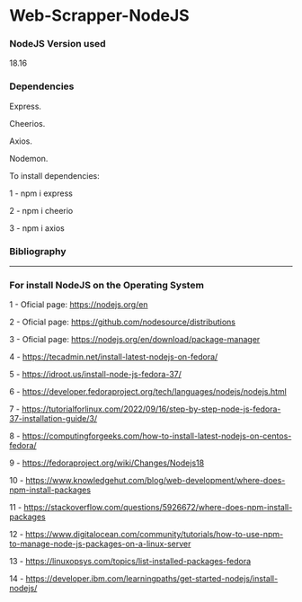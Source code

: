 # Web-Scrapper-NodeJS

### NodeJS Version used

18.16

### Dependencies
 Express.
 
 Cheerios.
 
 Axios.

 Nodemon.

To install dependencies:

1 - npm i express

2 - npm i cheerio

3 - npm i axios

### Bibliography
--------------------------------------------------------------------
### For install NodeJS on the Operating System


1 - Oficial page: https://nodejs.org/en

2 - Oficial page: https://github.com/nodesource/distributions

3 - Oficial page: https://nodejs.org/en/download/package-manager

4 - https://tecadmin.net/install-latest-nodejs-on-fedora/

5 - https://idroot.us/install-node-js-fedora-37/

6 - https://developer.fedoraproject.org/tech/languages/nodejs/nodejs.html

7 - https://tutorialforlinux.com/2022/09/16/step-by-step-node-js-fedora-37-installation-guide/3/

8 - https://computingforgeeks.com/how-to-install-latest-nodejs-on-centos-fedora/

9 - https://fedoraproject.org/wiki/Changes/Nodejs18

10 - https://www.knowledgehut.com/blog/web-development/where-does-npm-install-packages

11 - https://stackoverflow.com/questions/5926672/where-does-npm-install-packages

12 - https://www.digitalocean.com/community/tutorials/how-to-use-npm-to-manage-node-js-packages-on-a-linux-server

13 - https://linuxopsys.com/topics/list-installed-packages-fedora

14 - https://developer.ibm.com/learningpaths/get-started-nodejs/install-nodejs/
